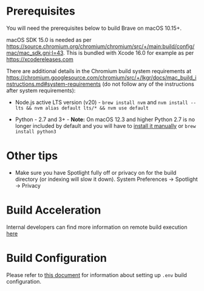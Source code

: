 # Prerequisites

You will need the prerequisites below to build Brave on macOS 10.15+.

macOS SDK 15.0 is needed as per https://source.chromium.org/chromium/chromium/src/+/main:build/config/mac/mac_sdk.gni;l=43. This is bundled with Xcode 16.0 for example as per https://xcodereleases.com

There are additional details in the Chromium build system requirements at https://chromium.googlesource.com/chromium/src/+/lkgr/docs/mac_build_instructions.md#system-requirements (do not follow any of the instructions after system requirements):

- Node.js active LTS version (v20) - `brew install nvm` and `nvm install --lts && nvm alias default lts/* && nvm use default`

- Python - 2.7 and 3+ - **Note:** On macOS 12.3 and higher Python 2.7 is no longer included by default and you will have to [install it manually](https://www.python.org/downloads/release/python-2718/) or `brew install python3`

# Other tips

- Make sure you have Spotlight fully off or privacy on for the build directory (or indexing will slow it down). System Preferences -> Spotlight -> Privacy

# Build Acceleration

Internal developers can find more information on remote build execution [here](https://github.com/brave/devops/wiki/Remote-Build-Execution)

# Build Configuration

Please refer to [this document](https://github.com/brave/brave-browser/wiki/Build-configuration) for information about setting up `.env` build configuration.
